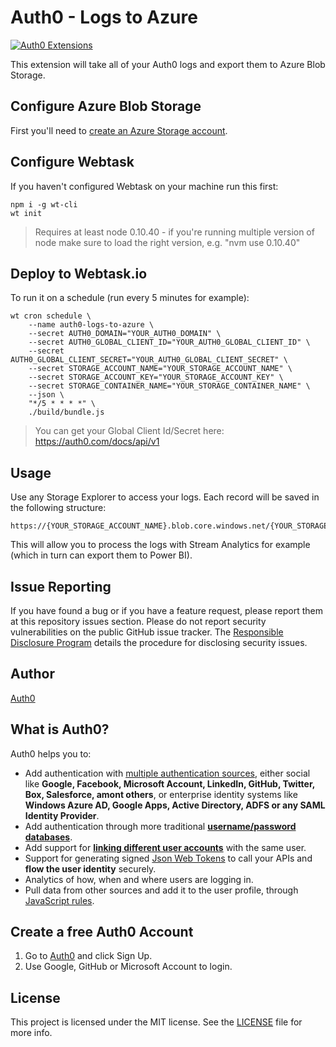 # Auth0 - Logs to Azure

[![Auth0 Extensions](http://cdn.auth0.com/extensions/assets/badge.svg)](https://sandbox.it.auth0.com/api/run/auth0-extensions/extensions-badge?webtask_no_cache=1)

This extension will take all of your Auth0 logs and export them to Azure Blob Storage.

## Configure Azure Blob Storage

First you'll need to [create an Azure Storage account](https://portal.azure.com/#create/Microsoft.StorageAccount.1.0.0).

## Configure Webtask

If you haven't configured Webtask on your machine run this first:

```
npm i -g wt-cli
wt init
```

> Requires at least node 0.10.40 - if you're running multiple version of node make sure to load the right version, e.g. "nvm use 0.10.40"

## Deploy to Webtask.io

To run it on a schedule (run every 5 minutes for example):

```
wt cron schedule \
    --name auth0-logs-to-azure \
    --secret AUTH0_DOMAIN="YOUR_AUTH0_DOMAIN" \
    --secret AUTH0_GLOBAL_CLIENT_ID="YOUR_AUTH0_GLOBAL_CLIENT_ID" \
    --secret AUTH0_GLOBAL_CLIENT_SECRET="YOUR_AUTH0_GLOBAL_CLIENT_SECRET" \
    --secret STORAGE_ACCOUNT_NAME="YOUR_STORAGE_ACCOUNT_NAME" \
    --secret STORAGE_ACCOUNT_KEY="YOUR_STORAGE_ACCOUNT_KEY" \
    --secret STORAGE_CONTAINER_NAME="YOUR_STORAGE_CONTAINER_NAME" \
    --json \
    "*/5 * * * *" \
    ./build/bundle.js
```

> You can get your Global Client Id/Secret here: https://auth0.com/docs/api/v1

## Usage

Use any Storage Explorer to access your logs. Each record will be saved in the following structure:

```
https://{YOUR_STORAGE_ACCOUNT_NAME}.blob.core.windows.net/{YOUR_STORAGE_CONTAINER_NAME}/YYYY/MM/DD/HH/{LOG_ID}.json
```

This will allow you to process the logs with Stream Analytics for example (which in turn can export them to Power BI).

## Issue Reporting

If you have found a bug or if you have a feature request, please report them at this repository issues section. Please do not report security vulnerabilities on the public GitHub issue tracker. The [Responsible Disclosure Program](https://auth0.com/whitehat) details the procedure for disclosing security issues.

## Author

[Auth0](auth0.com)

## What is Auth0?

Auth0 helps you to:

* Add authentication with [multiple authentication sources](https://docs.auth0.com/identityproviders), either social like **Google, Facebook, Microsoft Account, LinkedIn, GitHub, Twitter, Box, Salesforce, amont others**, or enterprise identity systems like **Windows Azure AD, Google Apps, Active Directory, ADFS or any SAML Identity Provider**.
* Add authentication through more traditional **[username/password databases](https://docs.auth0.com/mysql-connection-tutorial)**.
* Add support for **[linking different user accounts](https://docs.auth0.com/link-accounts)** with the same user.
* Support for generating signed [Json Web Tokens](https://docs.auth0.com/jwt) to call your APIs and **flow the user identity** securely.
* Analytics of how, when and where users are logging in.
* Pull data from other sources and add it to the user profile, through [JavaScript rules](https://docs.auth0.com/rules).

## Create a free Auth0 Account

1. Go to [Auth0](https://auth0.com) and click Sign Up.
2. Use Google, GitHub or Microsoft Account to login.

## License

This project is licensed under the MIT license. See the [LICENSE](LICENSE) file for more info.
